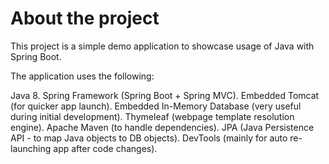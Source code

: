 # About the project
This project is a simple demo application to showcase usage of Java with Spring Boot.

The application uses the following:

Java 8.
Spring Framework (Spring Boot + Spring MVC).
Embedded Tomcat (for quicker app launch).
Embedded In-Memory Database (very useful during initial development).
Thymeleaf (webpage template resolution engine).
Apache Maven (to handle dependencies).
JPA (Java Persistence API - to map Java objects to DB objects).
DevTools (mainly for auto re-launching app after code changes).
